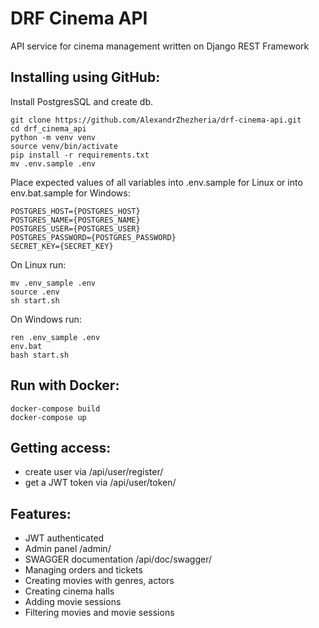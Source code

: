 # DRF Cinema API

API service for cinema management written on Django REST Framework

## Installing using GitHub:
Install PostgresSQL and create db.
```
git clone https://github.com/AlexandrZhezheria/drf-cinema-api.git
cd drf_cinema_api
python -m venv venv
source venv/bin/activate
pip install -r requirements.txt
mv .env.sample .env
```
Place expected values of all variables into .env.sample for Linux or into env.bat.sample for Windows:
```
POSTGRES_HOST={POSTGRES_HOST}
POSTGRES_NAME={POSTGRES_NAME}
POSTGRES_USER={POSTGRES_USER}
POSTGRES_PASSWORD={POSTGRES_PASSWORD}
SECRET_KEY={SECRET_KEY}
```
On Linux run:
```
mv .env_sample .env
source .env
sh start.sh
```
On Windows run:
```
ren .env_sample .env
env.bat
bash start.sh
```


## Run with Docker:
```
docker-compose build
docker-compose up
```

## Getting access:
- create user via /api/user/register/
- get a JWT token via /api/user/token/

## Features:
- JWT authenticated
- Admin panel /admin/
- SWAGGER documentation /api/doc/swagger/
- Managing orders and tickets
- Creating movies with genres, actors
- Creating cinema halls
- Adding movie sessions
- Filtering movies and movie sessions
